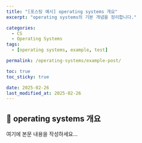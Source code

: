 ```yaml
---
title: "[포스팅 예시] operating systems 개요"
excerpt: "operating systems의 기본 개념을 정리합니다."

categories:
  - CS
  - Operating Systems
tags:
  - [operating systems, example, test]

permalink: /operating-systems/example-post/

toc: true
toc_sticky: true

date: 2025-02-26
last_modified_at: 2025-02-26
---
```


## 🚀 operating systems 개요

여기에 본문 내용을 작성하세요...

